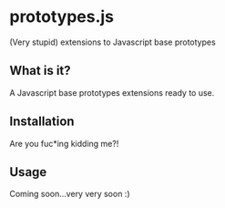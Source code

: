 # prototypes.js
(Very stupid) extensions to Javascript base prototypes

## What is it?
A Javascript base prototypes extensions ready to use.

## Installation
Are you fuc*ing kidding me?!

## Usage
Coming soon...very very soon :)
